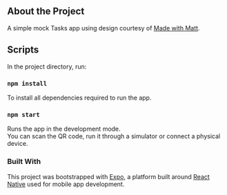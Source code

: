 ## About the Project

A simple mock Tasks app using design courtesy of [Made with Matt](https://www.youtube.com/channel/UCHgS0H3T3459H1e9QWK_Ezg).

## Scripts

In the project directory, run:

### `npm install`

To install all dependencies required to run the app.

### `npm start`

Runs the app in the development mode.\
 You can scan the QR code, run it through a simulator or connect a physical device.

### Built With

This project was bootstrapped with [Expo](https://expo.dev/), a platform built around [React Native](https://reactnative.dev/) used for mobile app development.
